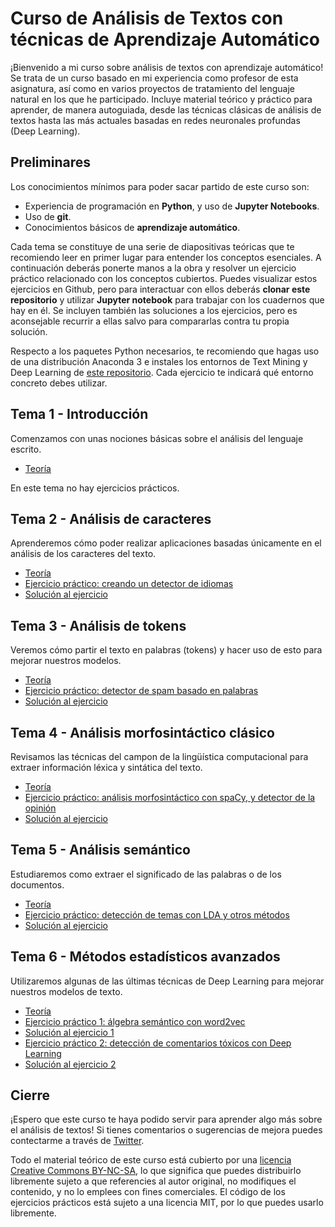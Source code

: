 # Curso de Análisis de Textos con técnicas de Aprendizaje Automático

¡Bienvenido a mi curso sobre análisis de textos con aprendizaje automático! Se trata de un curso basado en mi experiencia como profesor de esta asignatura, así como en varios proyectos de tratamiento del lenguaje natural en los que he participado. Incluye material teórico y práctico para aprender, de manera autoguiada, desde las técnicas clásicas de análisis de textos hasta las más actuales basadas en redes neuronales profundas (Deep Learning).

## Preliminares

Los conocimientos mínimos para poder sacar partido de este curso son:

* Experiencia de programación en **Python**, y uso de **Jupyter Notebooks**.
* Uso de **git**.
* Conocimientos básicos de **aprendizaje automático**.

Cada tema se constituye de una serie de diapositivas teóricas que te recomiendo leer en primer lugar para entender los conceptos esenciales. A continuación deberás ponerte manos a la obra y resolver un ejercicio práctico relacionado con los conceptos cubiertos. Puedes visualizar estos ejercicios en Github, pero para interactuar con ellos deberás **clonar este repositorio** y utilizar **Jupyter notebook** para trabajar con los cuadernos que hay en él. Se incluyen también las soluciones a los ejercicios, pero es aconsejable recurrir a ellas salvo para compararlas contra tu propia solución.

Respecto a los paquetes Python necesarios, te recomiendo que hagas uso de una distribución Anaconda 3 e instales los entornos de Text Mining y Deep Learning de [este repositorio](https://github.com/albarji/teaching-environments). Cada ejercicio te indicará qué entorno concreto debes utilizar.

## Tema 1 - Introducción

Comenzamos con unas nociones básicas sobre el análisis del lenguaje escrito.

* [Teoría](An%C3%A1lisis%20de%20Textos%20-%201%20-%20Introducci%C3%B3n.pdf)

En este tema no hay ejercicios prácticos.

## Tema 2 - Análisis de caracteres

Aprenderemos cómo poder realizar aplicaciones basadas únicamente en el análisis de los caracteres del texto.

* [Teoría](An%C3%A1lisis%20de%20Textos%20-%202%20-%20An%C3%A1lisis%20de%20caracteres.pdf)
* [Ejercicio práctico: creando un detector de idiomas](labs/lab0_lang_detect/langdetect_student.ipynb)
* [Solución al ejercicio](labs/lab0_lang_detect/langdetect_solution.ipynb)

## Tema 3 - Análisis de tokens

Veremos cómo partir el texto en palabras (tokens) y hacer uso de esto para mejorar nuestros modelos.

* [Teoría](An%C3%A1lisis%20de%20Textos%20-%203%20-%20An%C3%A1lisis%20de%20tokens.pdf)
* [Ejercicio práctico: detector de spam basado en palabras](labs/lab1_spam_words/practicaSpamStudent.ipynb)
* [Solución al ejercicio](labs/lab1_spam_words/practicaSpamSolution.ipynb)

## Tema 4 - Análisis morfosintáctico clásico

Revisamos las técnicas del campon de la lingüística computacional para extraer información léxica y sintática del texto.

* [Teoría](An%C3%A1lisis%20de%20Textos%20-%204%20-%20An%C3%A1lisis%20morfosint%C3%A1ctico%20cl%C3%A1sico.pdf)
* [Ejercicio práctico: análisis morfosintáctico con spaCy, y detector de la opinión](labs/lab2_imdb_morpho/practicaPeliculasStudent.ipynb)
* [Solución al ejercicio](labs/lab2_imdb_morpho/practicaPeliculasSolution.ipynb)

## Tema 5 - Análisis semántico

Estudiaremos como extraer el significado de las palabras o de los documentos.

* [Teoría](An%C3%A1lisis%20de%20Textos%20-%205%20-%20An%C3%A1lisis%20sem%C3%A1ntico.pdf)
* [Ejercicio práctico: detección de temas con LDA y otros métodos](labs/lab3_lda/lda_student.ipynb)
* [Solución al ejercicio](labs/lab3_lda/lda_solution.ipynb)

## Tema 6 - Métodos estadísticos avanzados

Utilizaremos algunas de las últimas técnicas de Deep Learning para mejorar nuestros modelos de texto.

* [Teoría](An%C3%A1lisis%20de%20Textos%20-%206%20-%20M%C3%A9todos%20estad%C3%ADsticos%20avanzados.pdf)
* [Ejercicio práctico 1: álgebra semántico con word2vec](labs/lab4_word2vec_math/word2vec_math_student.ipynb)
* [Solución al ejercicio 1](labs/lab4_word2vec_math/word2vec_math_solution.ipynb)
* [Ejercicio práctico 2: detección de comentarios tóxicos con Deep Learning](labs/lab5_toxic/toxic_student.ipynb)
* [Solución al ejercicio 2](labs/lab5_toxic/toxic_solution.ipynb)

## Cierre

¡Espero que este curso te haya podido servir para aprender algo más sobre el análisis de textos! Si tienes comentarios o sugerencias de mejora puedes contectarme a través de [Twitter](https://twitter.com/albarjip).

Todo el material teórico de este curso está cubierto por una [licencia Creative Commons BY-NC-SA](https://creativecommons.org/licenses/by-nc-sa/4.0/deed.es), lo que significa que puedes distribuirlo libremente sujeto a que referencies al autor original, no modifiques el contenido, y no lo emplees con fines comerciales. El código de los ejercicios prácticos está sujeto a una licencia MIT, por lo que puedes usarlo libremente.
